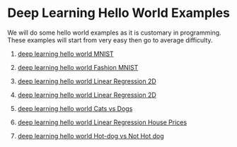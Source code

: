 # Deep Learning Hello World Examples

We will do some hello world examples as it is customary in programming.
These examples will start from very easy then go to average difficulty.


1. [deep learning hello world MNIST](hello-world-examples/deep-learning-hello-world-mnist.md)



2.  [deep learning hello world Fashion MNIST](hello-world-examples/deep-learning-hello-world-fashion-mnist.md)

3.  [deep learning hello world Linear Regression 2D](hello-world-examples/deep-learning-hello-world-linear-regression-2d.md)

4.  [deep learning hello world Linear Regression 2D](hello-world-examples/deep-learning-hello-world-linear-regression-2d.md)


5.  [deep learning hello world Cats vs Dogs](hello-world-examples/deep-learning-hello-world-cats-vs-dogs.md)

6.  [deep learning hello world Linear Regression House Prices](hello-world-examples/deep-learning-hello-world-linear-regression-house-prices.md)

7.  [deep learning hello world Hot-dog vs Not Hot dog](hello-world-examples/deep-learning-hello-world-hot-dog-vs-not-hot-dog.md)

